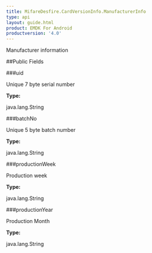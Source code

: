 ```yaml
---
title: MifareDesfire.CardVersionInfo.ManufacturerInfo
type: api
layout: guide.html
product: EMDK For Android
productversion: '4.0'
---
```



Manufacturer information

##Public Fields

###uid

Unique 7 byte serial number

**Type:**

java.lang.String

###batchNo

Unique 5 byte batch number

**Type:**

java.lang.String

###productionWeek

Production week

**Type:**

java.lang.String

###productionYear

Production Month

**Type:**

java.lang.String









